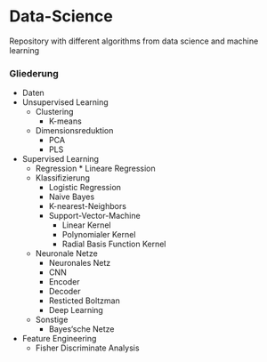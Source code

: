 # Data-Science
Repository with different algorithms from data science and machine learning

### Gliederung

*	Daten
* Unsupervised Learning
  *	Clustering
    * K-means
  * Dimensionsreduktion
    *	PCA
    *	PLS
* Supervised Learning
   *	Regression
       *	Lineare Regression
   * Klassifizierung
       *	Logistic Regression
       *	Naive Bayes
       *	K-nearest-Neighbors
       *	Support-Vector-Machine
             +	Linear Kernel
             +	Polynomialer Kernel
             +	Radial Basis Function Kernel
    *	Neuronale Netze
          +	Neuronales Netz
          +	CNN
          +	Encoder
          +	Decoder
          +	Resticted Boltzman
          +	Deep Learning
   *	Sonstige
         +	Bayes‘sche Netze
*	Feature Engineering
	 *	Fisher Discriminate Analysis

